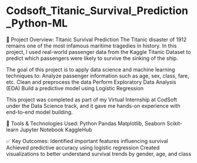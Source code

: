 # Codsoft_Titanic_Survival_Prediction_Python-ML

🚢 Project Overview: Titanic Survival Prediction
The Titanic disaster of 1912 remains one of the most infamous maritime tragedies in history. In this project, I used real-world passenger data from the Kaggle Titanic Dataset to predict which passengers were likely to survive the sinking of the ship.

The goal of this project is to apply data science and machine learning techniques to:
Analyze passenger information such as age, sex, class, fare, etc.
Clean and preprocess the data
Perform Exploratory Data Analysis (EDA)
Build a predictive model using Logistic Regression

This project was completed as part of my Virtual Internship at CodSoft under the Data Science track, and it gave me hands-on experience with end-to-end model building.

🔧 Tools & Technologies Used:
Python
Pandas
Matplotlib, Seaborn
Scikit-learn
Jupyter Notebook
KaggleHub

✅ Key Outcomes:
Identified important features influencing survival
Achieved predictive accuracy using logistic regression
Created visualizations to better understand survival trends by gender, age, and class
